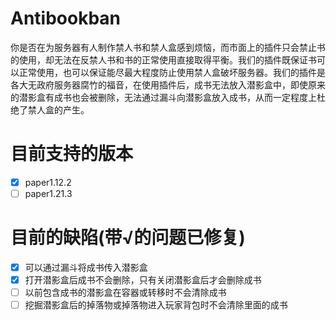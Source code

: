 # Antibookban
你是否在为服务器有人制作禁人书和禁人盒感到烦恼，而市面上的插件只会禁止书的使用，却无法在反禁人书和书的正常使用直接取得平衡。我们的插件既保证书可以正常使用，也可以保证能尽最大程度防止使用禁人盒破坏服务器。我们的插件是各大无政府服务器腐竹的福音，在使用插件后，成书无法放入潜影盒中，即使原来的潜影盒有成书也会被删除，无法通过漏斗向潜影盒放入成书，从而一定程度上杜绝了禁人盒的产生。
# 目前支持的版本
- [x] paper1.12.2
- [ ] paper1.21.3
# 目前的缺陷(带√的问题已修复)
- [x] 可以通过漏斗将成书传入潜影盒
- [x] 打开潜影盒后成书不会删除，只有关闭潜影盒后才会删除成书
- [ ] 以前包含成书的潜影盒在容器或转移时不会清除成书
- [ ] 挖掘潜影盒后的掉落物或掉落物进入玩家背包时不会清除里面的成书
